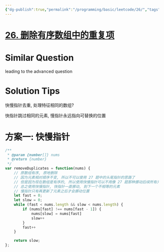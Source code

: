 ```yaml
---
{"dg-publish":true,"permalink":"/programming/basic/leetcode/26/","tags":["leetcode/pointer/fast-slow","leetcode/space/in-place","leetcode/array/distinct"]}
---
```



# [26. 删除有序数组中的重复项](https://leetcode.cn/problems/remove-duplicates-from-sorted-array/)

# Similar Question

leading to the advanced question

# Solution Tips

快慢指针去重, 处理特征相同的数组?

快指针跳过相同的元素, 慢指针永远指向可替换的位置

# 方案一: 快慢指针

```js
/**
 * @param {number[]} nums
 * @return {number}
 */
var removeDuplicates = function(nums) {
    // 原数组有序, 原地删除
    // 因为元素相对顺序不变, 所以不可以使用 27 题中的头尾指针的思路了
    // 但是因为现在数组是有序的, 所以使用快慢指针可以不用像 27 题那种挪动后续所有元素?
    // 总之使用快慢指针, 快指针一直挪动, 到下一个不相等的元素
    // 慢指针只有再更新了元素之后才会挪动位置
    let fast = 0;
    let slow = 0;
    while (fast < nums.length && slow < nums.length) {
        if (nums[fast] !== nums[fast - 1]) {
            nums[slow] = nums[fast]
            slow++
        }
        fast++
    }

    return slow;
};
```
